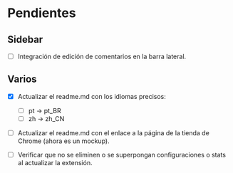 # Pendientes

## Sidebar

- [ ] Integración de edición de comentarios en la barra lateral.

## Varios

- [X] Actualizar el readme.md con los idiomas precisos:
    - [ ] pt -> pt_BR
    - [ ] zh -> zh_CN

- [ ] Actualizar el readme.md con el enlace a la página de la tienda de Chrome (ahora es un mockup).

- [ ] Verificar que no se eliminen o se superpongan configuraciones o stats al actualizar la extensión.